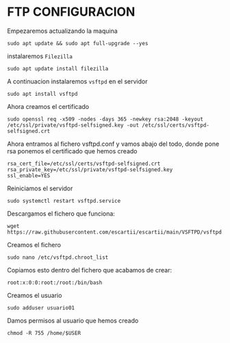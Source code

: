 # FTP CONFIGURACION


Empezaremos actualizando la maquina
~~~
sudo apt update && sudo apt full-upgrade --yes
~~~
instalaremos <code>Filezilla</code>
~~~
sudo apt update install filezilla
~~~

A continuacion instalaremos <code>vsftpd</code> en el servidor
~~~
sudo apt install vsftpd
~~~
Ahora creamos el certificado
~~~
sudo openssl req -x509 -nodes -days 365 -newkey rsa:2048 -keyout /etc/ssl/private/vsftpd-selfsigned.key -out /etc/ssl/certs/vsftpd-selfsigned.crt
~~~
Ahora entramos al fichero vsftpd.conf y vamos abajo del todo, donde pone rsa
ponemos el certificado que hemos creado
~~~
rsa_cert_file=/etc/ssl/certs/vsftpd-selfsigned.crt
rsa_private_key=/etc/ssl/private/vsftpd-selfsigned.key
ssl_enable=YES
~~~
Reiniciamos el servidor
~~~
sudo systemctl restart vsftpd.service
~~~
Descargamos el fichero que funciona:
~~~
wget https://raw.githubusercontent.com/escartii/escartii/main/VSFTPD/vsftpd.conf
~~~
Creamos el fichero
~~~
sudo nano /etc/vsftpd.chroot_list
~~~
Copiamos esto dentro del fichero que acabamos de crear:
~~~
root:x:0:0:root:/root:/bin/bash
~~~
Creamos el usuario
~~~
sudo adduser usuario01
~~~
Damos permisos al usuario que hemos creado
~~~
chmod -R 755 /home/$USER
~~~


